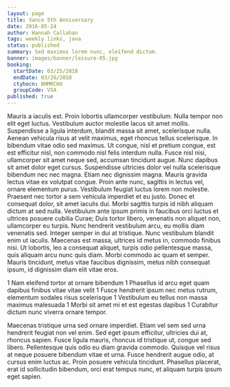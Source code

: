 ```yaml
---
layout: page
title: Vance 5th Anniversary
date: 2016-05-24
author: Hannah Callahan
tags: weekly links, java
status: published
summary: Sed maximus lorem nunc, eleifend dictum.
banner: images/banner/leisure-05.jpg
booking:
  startDate: 03/25/2018
  endDate: 03/26/2018
  ctyhocn: BHMRCHX
  groupCode: V5A
published: true
---
```

Mauris a iaculis est. Proin lobortis ullamcorper vestibulum. Nulla tempor non elit eget luctus. Vestibulum auctor molestie lacus sit amet mollis. Suspendisse a ligula interdum, blandit massa sit amet, scelerisque nulla. Aenean vehicula risus at velit maximus, eget rhoncus tellus scelerisque. In bibendum vitae odio sed maximus. Ut congue, nisl et pretium congue, est est efficitur nisl, non commodo nisl felis interdum nulla. Fusce nisl nisi, ullamcorper sit amet neque sed, accumsan tincidunt augue. Nunc dapibus sit amet dolor eget cursus. Suspendisse ultricies dolor vel nulla scelerisque bibendum nec nec magna. Etiam nec dignissim magna.
Mauris gravida lectus vitae ex volutpat congue. Proin ante nunc, sagittis in lectus vel, ornare elementum purus. Vestibulum feugiat luctus lorem non molestie. Praesent nec tortor a sem vehicula imperdiet et eu justo. Donec et consequat dolor, sit amet iaculis dui. Morbi sagittis turpis id nibh aliquam dictum at sed nulla. Vestibulum ante ipsum primis in faucibus orci luctus et ultrices posuere cubilia Curae; Duis tortor libero, venenatis non aliquet non, ullamcorper eu turpis. Nunc hendrerit vestibulum arcu, eu mollis diam venenatis sed. Integer semper in dui at tristique. Nunc vestibulum blandit enim ut iaculis. Maecenas est massa, ultrices id metus in, commodo finibus nisi. Ut lobortis, leo a consequat aliquet, turpis odio pellentesque massa, quis aliquam arcu nunc quis diam. Morbi commodo ac quam et semper. Mauris tincidunt, metus vitae faucibus dignissim, metus nibh consequat ipsum, id dignissim diam elit vitae eros.

1 Nam eleifend tortor at ornare bibendum
1 Phasellus id arcu eget quam dapibus finibus vitae vitae velit
1 Fusce hendrerit ipsum nec metus rutrum, elementum sodales risus scelerisque
1 Vestibulum eu tellus non massa maximus malesuada
1 Morbi sit amet mi et est egestas dapibus
1 Curabitur dictum nunc viverra ornare tempor.

Maecenas tristique urna sed ornare imperdiet. Etiam vel sem sed urna hendrerit feugiat non vel enim. Sed eget ipsum efficitur, ultricies dui at, rhoncus sapien. Fusce ligula mauris, rhoncus id tristique ut, congue sed libero. Pellentesque quis odio eu diam gravida commodo. Quisque vel risus at neque posuere bibendum vitae et urna. Fusce hendrerit augue odio, at cursus enim luctus ac. Proin posuere vehicula tincidunt. Phasellus placerat, erat id sollicitudin bibendum, orci erat tempus nunc, et aliquam turpis ipsum eget sapien.
